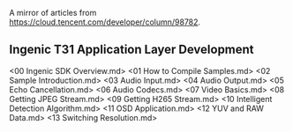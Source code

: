 A mirror of articles from <https://cloud.tencent.com/developer/column/98782>.

Ingenic T31 Application Layer Development
------------------------------------------

<00 Ingenic SDK Overview.md>
<01 How to Compile Samples.md>
<02 Sample Introduction.md>
<03 Audio Input.md>
<04 Audio Output.md>
<05 Echo Cancellation.md>
<06 Audio Codecs.md>
<07 Video Basics.md>
<08 Getting JPEG Stream.md>
<09 Getting H265 Stream.md>
<10 Intelligent Detection Algorithm.md>
<11 OSD Application.md>
<12 YUV and RAW Data.md>
<13 Switching Resolution.md>
